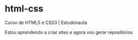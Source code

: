 # html-css
 Curso de HTML5 e CSS3 | Estudonauta

 Estou aprendendo a criar sites e agora vou gerar repositórios
